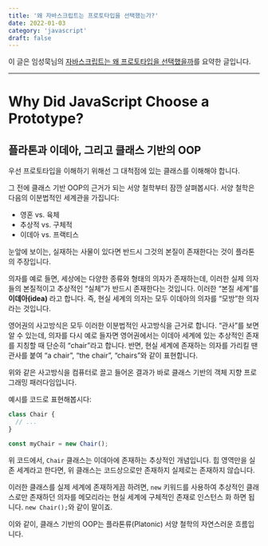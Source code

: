 ```yaml
---
title: '왜 자바스크립트는 프로토타입을 선택했는가?'
date: 2022-01-03
category: 'javascript'
draft: false
---
```


이 글은 임성묵님의 [자바스크립트는 왜 프로토타입을 선택했을까](https://medium.com/@limsungmook?p=997f985adb42)를 요약한 글입니다.

<hr class="custom-hr" />

# Why Did JavaScript Choose a Prototype?

## 플라톤과 이데아, 그리고 클래스 기반의 OOP

우선 프로토타입을 이해하기 위해선 그 대척점에 있는 클래스를 이해해야 합니다.

그 전에 클래스 기반 OOP의 근거가 되는 서양 철학부터 잠깐 살펴봅시다. 서양 철학은 다음의 이분법적인 세계관을 가집니다:

- 영혼 vs. 육체
- 추상적 vs. 구체적
- 이데아 vs. 프랙티스

눈앞에 보이는, 실재하는 사물이 있다면 반드시 그것의 본질이 존재한다는 것이 플라톤의 주장입니다.

의자를 예로 들면, 세상에는 다양한 종류와 형태의 의자가 존재하는데, 이러한 실제 의자들의 본질적이고 추상적인 “실체”가 반드시 존재한다는 것입니다. 이러한 “본질 세계”를 **이데아(idea)** 라고 합니다. 즉, 현실 세계의 의자는 모두 이데아의 의자를 “모방”한 의자라는 것입니다.

영어권의 사고방식은 모두 이러한 이분법적인 사고방식을 근거로 합니다. “관사”를 보면 알 수 있는데, 의자를 다시 예로 들자면 영어권에서는 이데아 세계에 있는 추상적인 존재를 지칭할 때 단순히 “chair”라고 합니다. 반면, 현실 세계에 존재하는 의자를 가리킬 땐 관사를 붙여 “a chair”, “the chair”, “chairs”와 같이 표현합니다.

위와 같은 사고방식을 컴퓨터로 끌고 들어온 결과가 바로 클래스 기반의 객체 지향 프로그래밍 패러다임입니다.

예시를 코드로 표현해봅시다:

```js
class Chair {
  // ...
}

const myChair = new Chair();
```

위 코드에서, `Chair` 클래스는 이데아에 존재하는 추상적인 개념입니다. 힙 영역만을 실존 세계라고 한다면, 위 클래스는 코드상으로만 존재하지 실제로는 존재하지 않습니다.

이러한 클래스를 실제 세계에 존재하게끔 하려면, `new` 키워드를 사용하여 추상적인 클래스로만 존재하던 의자를 메모리라는 현실 세계에 구체적인 존재로 인스턴스 화 하면 됩니다. `new Chair();`와 같이 말이죠.

이와 같이, 클래스 기반의 OOP는 플라톤류(Platonic) 서양 철학의 자연스러운 흐름입니다.
